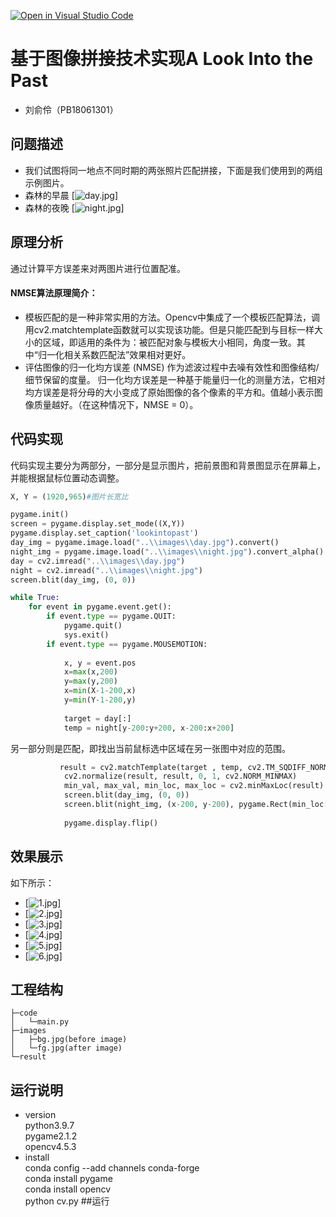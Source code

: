 [![Open in Visual Studio Code](https://classroom.github.com/assets/open-in-vscode-f059dc9a6f8d3a56e377f745f24479a46679e63a5d9fe6f495e02850cd0d8118.svg)](https://classroom.github.com/online_ide?assignment_repo_id=6629874&assignment_repo_type=AssignmentRepo)
# 基于图像拼接技术实现A Look Into the Past
* 刘俞伶（PB18061301）
## 问题描述
* 我们试图将同一地点不同时期的两张照片匹配拼接，下面是我们使用到的两组示例图片。 
* 森林的早晨
[![day.jpg](https://i.postimg.cc/8FV5qZ4q/day.jpg)] 
* 森林的夜晚
[![night.jpg](https://i.postimg.cc/HcYLLjfz/night.jpg)]


 
## 原理分析
通过计算平方误差来对两图片进行位置配准。  
#### NMSE算法原理简介：
* 模板匹配的是一种非常实用的方法。Opencv中集成了一个模板匹配算法，调用cv2.matchtemplate函数就可以实现该功能。但是只能匹配到与目标一样大小的区域，即适用的条件为：被匹配对象与模板大小相同，角度一致。其中“归一化相关系数匹配法”效果相对更好。
* 评估图像的归一化均方误差 (NMSE) 作为滤波过程中去噪有效性和图像结构/细节保留的度量。 归一化均方误差是一种基于能量归一化的测量方法，它相对均方误差是将分母的大小变成了原始图像的各个像素的平方和。值越小表示图像质量越好。（在这种情况下，NMSE = 0）。


## 代码实现
代码实现主要分为两部分，一部分是显示图片，把前景图和背景图显示在屏幕上，并能根据鼠标位置动态调整。  
```python
X, Y = (1920,965)#图片长宽比

pygame.init()
screen = pygame.display.set_mode((X,Y)) 
pygame.display.set_caption('lookintopast')
day_img = pygame.image.load("..\\images\\day.jpg").convert()
night_img = pygame.image.load("..\\images\\night.jpg").convert_alpha()
day = cv2.imread("..\\images\\day.jpg")
night = cv2.imread("..\\images\\night.jpg")
screen.blit(day_img, (0, 0))

while True:
    for event in pygame.event.get():
        if event.type == pygame.QUIT:
            pygame.quit()
            sys.exit()
        if event.type == pygame.MOUSEMOTION:
            
            x, y = event.pos
            x=max(x,200)
            y=max(y,200)
            x=min(X-1-200,x)
            y=min(Y-1-200,y)
            
            target = day[:]
            temp = night[y-200:y+200, x-200:x+200]
```  
另一部分则是匹配，即找出当前鼠标选中区域在另一张图中对应的范围。
```python
           result = cv2.matchTemplate(target , temp, cv2.TM_SQDIFF_NORMED,-1)
            cv2.normalize(result, result, 0, 1, cv2.NORM_MINMAX)
            min_val, max_val, min_loc, max_loc = cv2.minMaxLoc(result)
            screen.blit(day_img, (0, 0)) 
            screen.blit(night_img, (x-200, y-200), pygame.Rect(min_loc[0], min_loc[1], 400, 400))
    
            pygame.display.flip()

```
## 效果展示
如下所示：
* [![1.jpg](https://i.postimg.cc/D8T7fSLX/1.png)] 
* [![2.jpg](https://i.postimg.cc/H84D8tX7/2.png)] 
* [![3.jpg](https://i.postimg.cc/7JyrLRGk/3.png)] 
* [![4.jpg](https://i.postimg.cc/8shVYT9P/4.png)] 
* [![5.jpg](https://i.postimg.cc/kRn9cZny/5.png)]
* [![6.jpg](https://i.postimg.cc/RqRvFMRp/6.png)]

## 工程结构  
    ├─code
    │   └─main.py
    ├─images
    │   ├─bg.jpg(before image)
    │   └─fg.jpg(after image)
    └─result   

## 运行说明
* version  
    python3.9.7  
    pygame2.1.2  
    opencv4.5.3  
* install  
    conda config --add channels conda-forge  
    conda install pygame  
    conda install opencv  
    python cv.py  ##运行
